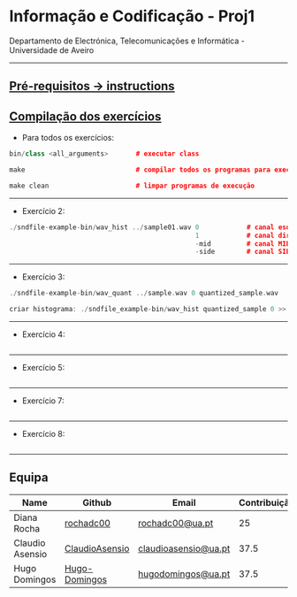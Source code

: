  # Informação e Codificação - Proj1


 Departamento de Electrónica, Telecomunicações e Informática - Universidade de Aveiro

 ---

## [Pré-requisitos -> instructions](instructions)

## [Compilação dos exercícios](README.md)


- Para todos os exercícios:
```c++
bin/class <all_arguments>       # executar class

make                            # compilar todos os programas para execução

make clean                      # limpar programas de execução

```
---
- Exercício 2:
```c++
./sndfile-example-bin/wav_hist ../sample01.wav 0            # canal esquerdo
                                               1            # canal direito
                                               -mid         # canal MID
                                               -side        # canal SIDE

```
---

- Exercício 3:
```c++
./sndfile-example-bin/wav_quant ../sample.wav 0 quantized_sample.wav

criar histograma: ./sndfile_example-bin/wav_hist quantized_sample 0 >> quantized_sample.txt

```
---

- Exercício 4:
```c++

```
---

- Exercício 5:
```c++

```
---

- Exercício 7:
```c++

```
---

- Exercício 8:
```c++

```
---
## Equipa
| Name | Github | Email |  Contribuição(%) |
|------|--------|-------|-------|
| Diana Rocha | [rochadc00](https://github.com/rochadc00) | rochadc00@ua.pt | 25
| Claudio Asensio | [ClaudioAsensio](https://github.com/ClaudioAsensio) | claudioasensio@ua.pt | 37.5
| Hugo Domingos | [Hugo-Domingos](https://github.com/Hugo-Domingos) | hugodomingos@ua.pt | 37.5
